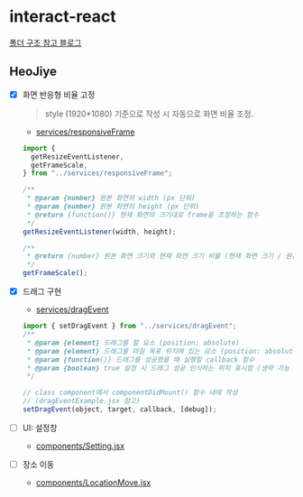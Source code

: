 # interact-react

[폴더 구조 참고 블로그](https://velog.io/@_seeul/React-%EB%A6%AC%EC%95%A1%ED%8A%B8%EB%A1%9C-%ED%94%84%EB%A1%9C%EC%A0%9D%ED%8A%B8%EB%A5%BC-%EC%A7%84%ED%96%89%ED%95%A0%EB%95%8C-%EC%96%B4%EB%96%BB%EA%B2%8C-%ED%8F%B4%EB%8D%94-%EA%B5%AC%EC%A1%B0%EB%A5%BC-%EC%9E%A1%EB%8A%94%EA%B2%83%EC%9D%B4-%EC%A2%8B%EC%9D%84%EA%B9%8C)

## HeoJiye

- [x] 화면 반응형 비율 고정

  > style (1920\*1080) 기준으로 작성 시 자동으로 화면 비율 조정.

  - [services/responsiveFrame](./src/services/responsiveFrame/)

  ```javascript
  import {
    getResizeEventListener,
    getFrameScale,
  } from "../services/responsiveFrame";

  /**
   * @param {number} 원본 화면의 width (px 단위)
   * @param {number} 원본 화면의 height (px 단위)
   * @return {function()} 현재 화면의 크기대로 frame을 조정하는 함수
   */
  getResizeEventListener(width, height);

  /**
   * @return {number} 원본 화면 크기와 현재 화면 크기 비율 (현재 화면 크기 / 원본 화면 크기)
   */
  getFrameScale();
  ```

- [x] 드래그 구현

  - [services/dragEvent](./src/services/dragEvent/)

  ```javascript
  import { setDragEvent } from "../services/dragEvent";
  /**
   * @param {element} 드래그를 할 요소 (position: absolute)
   * @param {element} 드래그를 마칠 목표 위치에 있는 요소 (position: absolute)
   * @param {function()} 드래그를 성공했을 때 실행할 callback 함수
   * @param {boolean} true 설정 시 드래그 성공 인식하는 위치 표시함 (생략 가능 default false)
   */

  // class component에서 componentDidMount() 함수 내에 작성
  // (dragEventExample.jsx 참고)
  setDragEvent(object, target, callback, [debug]);
  ```

- [ ] UI: 설정창
  - [components/Setting.jsx](./src/components/Setting.jsx)
- [ ] 장소 이동
  - [components/LocationMove.jsx](./src/components/LocationMove.jsx)
